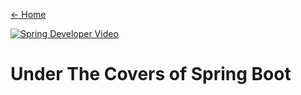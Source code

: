 [← Home](/README.md)

[![Spring Developer Video](https://img.youtube.com/vi/jDchAEHIht0/0.jpg)](https://www.youtube.com/watch?v=jDchAEHIht0)

# Under The Covers of Spring Boot
